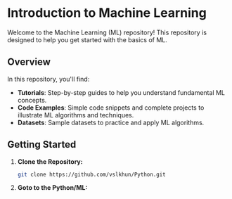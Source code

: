 # Introduction to Machine Learning

Welcome to the Machine Learning (ML) repository! This repository is designed to help you get started with the basics of ML.

## Overview

In this repository, you'll find:

- **Tutorials**: Step-by-step guides to help you understand fundamental ML concepts.
- **Code Examples**: Simple code snippets and complete projects to illustrate ML algorithms and techniques.
- **Datasets**: Sample datasets to practice and apply ML algorithms.

## Getting Started

1. **Clone the Repository:**
   ```bash
   git clone https://github.com/vslkhun/Python.git
2. **Goto to the Python/ML:**

   

